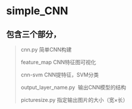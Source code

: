 # simple_CNN
## 包含三个部分，
>cnn.py  简单CNN构建
>
>feature_map  CNN特征图可视化
>
>cnn-svm  CNN提特征，SVM分类
>
>output_layer_name.py  输出CNN模型的结构
>
>picturesize.py 指定输出图片的大小（宽×长）
